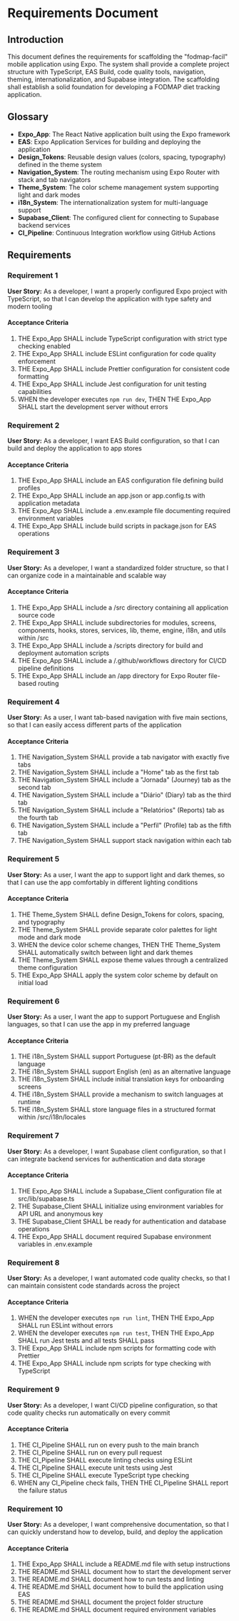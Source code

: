 # Requirements Document

## Introduction

This document defines the requirements for scaffolding the "fodmap-facil" mobile application using Expo. The system shall provide a complete project structure with TypeScript, EAS Build, code quality tools, navigation, theming, internationalization, and Supabase integration. The scaffolding shall establish a solid foundation for developing a FODMAP diet tracking application.

## Glossary

- **Expo_App**: The React Native application built using the Expo framework
- **EAS**: Expo Application Services for building and deploying the application
- **Design_Tokens**: Reusable design values (colors, spacing, typography) defined in the theme system
- **Navigation_System**: The routing mechanism using Expo Router with stack and tab navigators
- **Theme_System**: The color scheme management system supporting light and dark modes
- **i18n_System**: The internationalization system for multi-language support
- **Supabase_Client**: The configured client for connecting to Supabase backend services
- **CI_Pipeline**: Continuous Integration workflow using GitHub Actions

## Requirements

### Requirement 1

**User Story:** As a developer, I want a properly configured Expo project with TypeScript, so that I can develop the application with type safety and modern tooling

#### Acceptance Criteria

1. THE Expo_App SHALL include TypeScript configuration with strict type checking enabled
2. THE Expo_App SHALL include ESLint configuration for code quality enforcement
3. THE Expo_App SHALL include Prettier configuration for consistent code formatting
4. THE Expo_App SHALL include Jest configuration for unit testing capabilities
5. WHEN the developer executes `npm run dev`, THEN THE Expo_App SHALL start the development server without errors

### Requirement 2

**User Story:** As a developer, I want EAS Build configuration, so that I can build and deploy the application to app stores

#### Acceptance Criteria

1. THE Expo_App SHALL include an EAS configuration file defining build profiles
2. THE Expo_App SHALL include an app.json or app.config.ts with application metadata
3. THE Expo_App SHALL include a .env.example file documenting required environment variables
4. THE Expo_App SHALL include build scripts in package.json for EAS operations

### Requirement 3

**User Story:** As a developer, I want a standardized folder structure, so that I can organize code in a maintainable and scalable way

#### Acceptance Criteria

1. THE Expo_App SHALL include a /src directory containing all application source code
2. THE Expo_App SHALL include subdirectories for modules, screens, components, hooks, stores, services, lib, theme, engine, i18n, and utils within /src
3. THE Expo_App SHALL include a /scripts directory for build and deployment automation scripts
4. THE Expo_App SHALL include a /.github/workflows directory for CI/CD pipeline definitions
5. THE Expo_App SHALL include an /app directory for Expo Router file-based routing

### Requirement 4

**User Story:** As a user, I want tab-based navigation with five main sections, so that I can easily access different parts of the application

#### Acceptance Criteria

1. THE Navigation_System SHALL provide a tab navigator with exactly five tabs
2. THE Navigation_System SHALL include a "Home" tab as the first tab
3. THE Navigation_System SHALL include a "Jornada" (Journey) tab as the second tab
4. THE Navigation_System SHALL include a "Diário" (Diary) tab as the third tab
5. THE Navigation_System SHALL include a "Relatórios" (Reports) tab as the fourth tab
6. THE Navigation_System SHALL include a "Perfil" (Profile) tab as the fifth tab
7. THE Navigation_System SHALL support stack navigation within each tab

### Requirement 5

**User Story:** As a user, I want the app to support light and dark themes, so that I can use the app comfortably in different lighting conditions

#### Acceptance Criteria

1. THE Theme_System SHALL define Design_Tokens for colors, spacing, and typography
2. THE Theme_System SHALL provide separate color palettes for light mode and dark mode
3. WHEN the device color scheme changes, THEN THE Theme_System SHALL automatically switch between light and dark themes
4. THE Theme_System SHALL expose theme values through a centralized theme configuration
5. THE Expo_App SHALL apply the system color scheme by default on initial load

### Requirement 6

**User Story:** As a user, I want the app to support Portuguese and English languages, so that I can use the app in my preferred language

#### Acceptance Criteria

1. THE i18n_System SHALL support Portuguese (pt-BR) as the default language
2. THE i18n_System SHALL support English (en) as an alternative language
3. THE i18n_System SHALL include initial translation keys for onboarding screens
4. THE i18n_System SHALL provide a mechanism to switch languages at runtime
5. THE i18n_System SHALL store language files in a structured format within /src/i18n/locales

### Requirement 7

**User Story:** As a developer, I want Supabase client configuration, so that I can integrate backend services for authentication and data storage

#### Acceptance Criteria

1. THE Expo_App SHALL include a Supabase_Client configuration file at src/lib/supabase.ts
2. THE Supabase_Client SHALL initialize using environment variables for API URL and anonymous key
3. THE Supabase_Client SHALL be ready for authentication and database operations
4. THE Expo_App SHALL document required Supabase environment variables in .env.example

### Requirement 8

**User Story:** As a developer, I want automated code quality checks, so that I can maintain consistent code standards across the project

#### Acceptance Criteria

1. WHEN the developer executes `npm run lint`, THEN THE Expo_App SHALL run ESLint without errors
2. WHEN the developer executes `npm run test`, THEN THE Expo_App SHALL run Jest tests and all tests SHALL pass
3. THE Expo_App SHALL include npm scripts for formatting code with Prettier
4. THE Expo_App SHALL include npm scripts for type checking with TypeScript

### Requirement 9

**User Story:** As a developer, I want CI/CD pipeline configuration, so that code quality checks run automatically on every commit

#### Acceptance Criteria

1. THE CI_Pipeline SHALL run on every push to the main branch
2. THE CI_Pipeline SHALL run on every pull request
3. THE CI_Pipeline SHALL execute linting checks using ESLint
4. THE CI_Pipeline SHALL execute unit tests using Jest
5. THE CI_Pipeline SHALL execute TypeScript type checking
6. WHEN any CI_Pipeline check fails, THEN THE CI_Pipeline SHALL report the failure status

### Requirement 10

**User Story:** As a developer, I want comprehensive documentation, so that I can quickly understand how to develop, build, and deploy the application

#### Acceptance Criteria

1. THE Expo_App SHALL include a README.md file with setup instructions
2. THE README.md SHALL document how to start the development server
3. THE README.md SHALL document how to run tests and linting
4. THE README.md SHALL document how to build the application using EAS
5. THE README.md SHALL document the project folder structure
6. THE README.md SHALL document required environment variables
